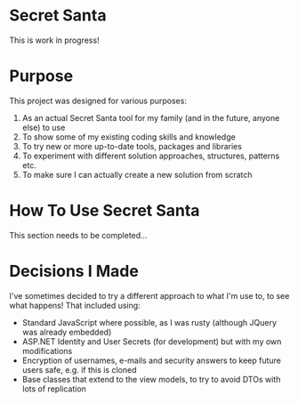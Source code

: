# Secret Santa

This is work in progress!

# Purpose

This project was designed for various purposes:
1. As an actual Secret Santa tool for my family (and in the future, anyone else) to use
2. To show some of my existing coding skills and knowledge
3. To try new or more up-to-date tools, packages and libraries
4. To experiment with different solution approaches, structures, patterns etc.
5. To make sure I can actually create a new solution from scratch

# How To Use Secret Santa

This section needs to be completed...

# Decisions I Made

I've sometimes decided to try a different approach to what I'm use to, to see what happens!  That included using:
- Standard JavaScript where possible, as I was rusty (although JQuery was already embedded)
- ASP.NET Identity and User Secrets (for development) but with my own modifications
- Encryption of usernames, e-mails and security answers to keep future users safe, e.g. if this is cloned
- Base classes that extend to the view models, to try to avoid DTOs with lots of replication